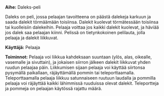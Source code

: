 **Aihe:** Daleks-peli

Daleks on peli, jossa pelaajan tavoitteena on päästä dalekeja karkuun ja saada dalekit törmäämään toisiinsa. Dalekit kuolevat törmätessään toisiinsa tai kuolleisiin dalekeihin. Pelaaja voittaa jos kaikki dalekit kuolevat, ja häviää jos dalek saa pelaajan kiinni. Pelissä on tietynkokoinen pelilauta, jolla pelaaja ja dalekit liikkuvat.

**Käyttäjä:** Pelaaja

**Toiminnot:** Pelaaja voi liikkua kahdeksaan suuntaan (ylös, alas, oikealle, vasemalle ja sivuttain), ja jokaisen siirron jälkeen dalekit liikkuvat yhden ruudun pelaajaa päin. Liikkumisen sijaan pelaaja voi käyttää siirtonsa pysymällä paikallaan, räjäyttämällä pommin tai teleporttaamalla. Teleporttaamalla pelaaja liikkuu satunnaiseen ruutuun laudalla ja pommilla pelaaja voi räjäyttää kaikki lähimmissä ruuduissa olevat dalekit. Teleportteja ja pommeja on pelaajan käytössä rajattu määrä.
